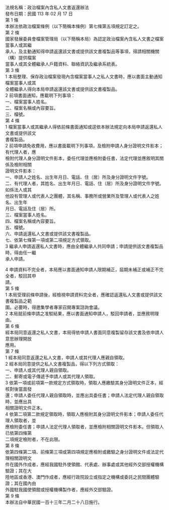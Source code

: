 法規名稱：政治檔案內含私人文書返還辦法  
發布日期：民國 113 年 02 月 17 日  
第 1 條  
本辦法依政治檔案條例（以下簡稱本條例）第七條第五項規定訂定之。  
第 2 條  
國家發展委員會檔案管理局（以下簡稱本局）為認定政治檔案內含私人文書之檔案當事人或其繼  
承人，及主動通知得申請返還該文書或提供該文書複製品等事項，得請相關機關（構）提供檔案  
當事人或其全體繼承人戶籍資料、聯絡資訊及繼承系統表。  
第 3 條  
1 本局整理、保存政治檔案發現內含檔案當事人之私人文書時，應以書面主動通知檔案當事人或其  
全體繼承人得向本局申請返還該文書或提供該文書複製品。  
2 前項書面通知，應載明下列事項：  
一、檔案當事人姓名。  
二、檔案名稱或內容要旨。  
三、檔號。  
第 4 條  
1 檔案當事人或其繼承人得依前條書面通知或逕依本辦法規定向本局申請返還私人文書或提供該文  
書複製品。  
2 前項申請免收費用，應以書面載明下列事項，及檢附申請人身分證明文件影本；有代理人者，應  
檢附代理人身分證明文件影本，委任代理並應檢附委任書，法定代理並應敘明其關係及檢附相關  
證明文件影本：  
一、申請人之姓名、出生年月日、電話、住（居）所及身分證明文件字號。  
二、有代理人者，其姓名、出生年月日、電話、住（居）所及身分證明文件字號。如係法人或其  
他設有管理人或代表人之團體，其名稱、事務所或營業所及管理人或代表人之姓名、出生年  
月日、電話及住（居）所。  
三、檔案當事人姓名。  
四、檔案名稱或內容要旨。  
五、檔號。  
六、申請返還私人文書或提供該文書複製品。  
七、依第七條第一項或第二項規定方式領取。  
3 繼承人申請返還私人文書時，應由全體繼承人共同申請；申請提供該文書複製品時，得由任一繼  
承人申請。  


4 申請資料不完全者，本局應以書面通知申請人限期補正，屆期未補正或補正不完全者，駁回其申  
請。  
第 5 條  
1 本局受理前條申請後，經檢視申請資料完全者，應確認返還私人文書或提供該文書複製品之範  
圍。必要時，得邀集學者專家召開專案諮詢會議。  
2 本局就前條申請之准駁結果，應以書面通知申請人，駁回申請者，並應敘明理由。  
第 6 條  
經本局同意返還之私人文書，本局得依申請人書面同意複製留存該文書及依申請人意思辦理開放  
應用。  
第 7 條  
1 經本局同意返還之私人文書，申請人或其代理人應親自領取。  
2 經本局同意提供之私人文書複製品，得以下列方式領取：  
一、申請人或其代理人親自領取。  
二、郵寄或電子傳遞予申請人或其代理人領取。  
3 依第一項或前項第一款規定方式領取時，領取人應繳驗其身分證明文件正本，經核對後當面發  
還；申請人委任代理人親自領取時，並應出具委任書；申請人法定代理人親自領取時，並應出具  
相關證明文件正本。  
4 依第二項第二款規定領取時，領取人應檢附其身分證明文件影本；申請人委任代理人領取者，並  
應檢附委任書；申請人法定代理人領取者，並應檢附相關證明文件影本。但領取人已依第四條第  
二項規定檢附者，不在此限。  
第 8 條  
依第四條第二項、前條第三項或第四項規定應檢附或繳驗之身分證明文件或法定代理相關證明文  
件在國外作成者，應經我國駐外使領館、代表處、辦事處或其他經外交部授權機構驗證；其在大  
陸地區或香港、澳門作成者，應經行政院設立或指定之機構或委託之民間團體驗證；其在國內由  
外國駐我國使領館或授權機構製作者，應經外交部驗證。  
第 9 條  
本辦法自中華民國一百十三年二月二十八日施行。  


